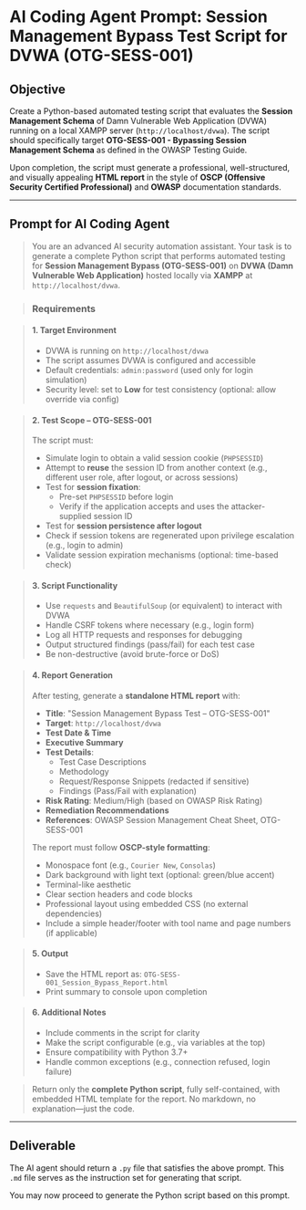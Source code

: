 # AI Coding Agent Prompt: Session Management Bypass Test Script for DVWA (OTG-SESS-001)

## Objective

Create a Python-based automated testing script that evaluates the **Session Management Schema** of Damn Vulnerable Web Application (DVWA) running on a local XAMPP server (`http://localhost/dvwa`). The script should specifically target **OTG-SESS-001 - Bypassing Session Management Schema** as defined in the OWASP Testing Guide.

Upon completion, the script must generate a professional, well-structured, and visually appealing **HTML report** in the style of **OSCP (Offensive Security Certified Professional)** and **OWASP** documentation standards.

---

## Prompt for AI Coding Agent

> You are an advanced AI security automation assistant. Your task is to generate a complete Python script that performs automated testing for **Session Management Bypass (OTG-SESS-001)** on **DVWA (Damn Vulnerable Web Application)** hosted locally via **XAMPP** at `http://localhost/dvwa`.

> ### Requirements

> #### 1. **Target Environment**
> - DVWA is running on `http://localhost/dvwa`
> - The script assumes DVWA is configured and accessible
> - Default credentials: `admin:password` (used only for login simulation)
> - Security level: set to **Low** for test consistency (optional: allow override via config)

> #### 2. **Test Scope – OTG-SESS-001**
> The script must:
> - Simulate login to obtain a valid session cookie (`PHPSESSID`)
> - Attempt to **reuse** the session ID from another context (e.g., different user role, after logout, or across sessions)
> - Test for **session fixation**:
>   - Pre-set `PHPSESSID` before login
>   - Verify if the application accepts and uses the attacker-supplied session ID
> - Test for **session persistence after logout**
> - Check if session tokens are regenerated upon privilege escalation (e.g., login to admin)
> - Validate session expiration mechanisms (optional: time-based check)

> #### 3. **Script Functionality**
> - Use `requests` and `BeautifulSoup` (or equivalent) to interact with DVWA
> - Handle CSRF tokens where necessary (e.g., login form)
> - Log all HTTP requests and responses for debugging
> - Output structured findings (pass/fail) for each test case
> - Be non-destructive (avoid brute-force or DoS)

> #### 4. **Report Generation**
> After testing, generate a **standalone HTML report** with:
> - **Title**: "Session Management Bypass Test – OTG-SESS-001"
> - **Target**: `http://localhost/dvwa`
> - **Test Date & Time**
> - **Executive Summary**
> - **Test Details**:
>   - Test Case Descriptions
>   - Methodology
>   - Request/Response Snippets (redacted if sensitive)
>   - Findings (Pass/Fail with explanation)
> - **Risk Rating**: Medium/High (based on OWASP Risk Rating)
> - **Remediation Recommendations**
> - **References**: OWASP Session Management Cheat Sheet, OTG-SESS-001
> 
> The report must follow **OSCP-style formatting**:
> - Monospace font (e.g., `Courier New`, `Consolas`)
> - Dark background with light text (optional: green/blue accent)
> - Terminal-like aesthetic
> - Clear section headers and code blocks
> - Professional layout using embedded CSS (no external dependencies)
> - Include a simple header/footer with tool name and page numbers (if applicable)

> #### 5. **Output**
> - Save the HTML report as: `OTG-SESS-001_Session_Bypass_Report.html`
> - Print summary to console upon completion

> #### 6. **Additional Notes**
> - Include comments in the script for clarity
> - Make the script configurable (e.g., via variables at the top)
> - Ensure compatibility with Python 3.7+
> - Handle common exceptions (e.g., connection refused, login failure)

> Return only the **complete Python script**, fully self-contained, with embedded HTML template for the report. No markdown, no explanation—just the code.

---

## Deliverable

The AI agent should return a `.py` file that satisfies the above prompt. This `.md` file serves as the instruction set for generating that script.

You may now proceed to generate the Python script based on this prompt.